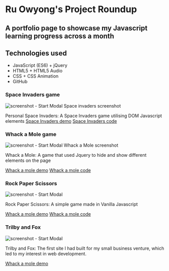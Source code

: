 # Ru Owyong's Project Roundup

## A portfolio page to showcase my Javascript learning progress across a month

## Technologies used

* JavaScript (ES6) + jQuery
* HTML5 + HTML5 Audio
* CSS + CSS Animation
* GitHub

### Space Invaders game
![screenshot - Start Modal](https://RuLette.github.io/portfolio/spaceinvaders.png)
Space invaders screenshot

Personal Space Invaders: A Space Invaders game utilising DOM Javascript elements
[Space Invaders demo](https://RuLette.github.io/portfolio/space_invaders/)
[Space Invaders code](https://github.com/RuLette/portfolio/tree/master/space_invaders)

### Whack a Mole game

![screenshot - Start Modal](https://RuLette.github.io/portfolio/whackamole.png)
Whack a Mole screenshot

Whack a Mole: A game that used Jquery to hide and show different elements on the page

[Whack a mole demo](https://RuLette.github.io/portfolio/whack-a-mole/)
[Whack a mole code](https://github.com/RuLette/portfolio/tree/master/whack-a-mole)

### Rock Paper Scissors

![screenshot - Start Modal](https://RuLette.github.io/portfolio/RockPaperScissors.png)

Rock Paper Scissors: A simple game made in Vanilla Javascript

[Whack a mole demo](https://RuLette.github.io/portfolio/rock-paper-scissors/)
[Whack a mole code](https://github.com/RuLette/portfolio/tree/master/rock-paper-scissors)

### Trilby and Fox

![screenshot - Start Modal](https://RuLette.github.io/portfolio/trilby_and_fox.png)

Trilby and Fox: The first site I had built for my small business venture, which led to my interest in web development.

[Whack a mole demo](https://RuLette.github.io/portfolio/trilbyandfox)
